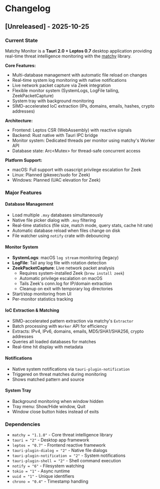 # Changelog

## [Unreleased] - 2025-10-25

### Current State

Matchy Monitor is a **Tauri 2.0 + Leptos 0.7** desktop application providing real-time threat intelligence monitoring with the [matchy](https://crates.io/crates/matchy) library.

**Core Features:**
- Multi-database management with automatic file reload on changes
- Real-time system log monitoring with native notifications
- Live network packet capture via Zeek integration
- Flexible monitor system (SystemLogs, LogFile tailing, ZeekPacketCapture)
- System tray with background monitoring
- SIMD-accelerated IoC extraction (IPs, domains, emails, hashes, crypto addresses)

**Architecture:**
- Frontend: Leptos CSR (WebAssembly) with reactive signals
- Backend: Rust native with Tauri IPC bridge
- Monitor system: Dedicated threads per monitor using matchy's Worker API
- Database state: Arc<Mutex<HashMap>> for thread-safe concurrent access

**Platform Support:**
- macOS: Full support with osascript privilege escalation for Zeek
- Linux: Planned (pkexec/sudo for Zeek)
- Windows: Planned (UAC elevation for Zeek)

### Major Features

#### Database Management
- Load multiple `.mxy` databases simultaneously
- Native file picker dialog with `.mxy` filtering
- Real-time statistics (file size, match mode, query stats, cache hit rate)
- Automatic database reload when files change on disk
- File watcher using `notify` crate with debouncing

#### Monitor System
- **SystemLogs**: macOS `log stream` monitoring (legacy)
- **LogFile**: Tail any log file with rotation detection
- **ZeekPacketCapture**: Live network packet analysis
  - Requires system-installed Zeek (`brew install zeek`)
  - Automatic privilege escalation on macOS
  - Tails Zeek's conn.log for IP/domain extraction
  - Cleanup on exit with temporary log directories
- Start/stop monitoring from UI
- Per-monitor statistics tracking

#### IoC Extraction & Matching
- SIMD-accelerated pattern extraction via matchy's `Extractor`
- Batch processing with `Worker` API for efficiency
- Extracts: IPv4, IPv6, domains, emails, MD5/SHA1/SHA256, crypto addresses
- Queries all loaded databases for matches
- Real-time hit display with metadata

#### Notifications
- Native system notifications via `tauri-plugin-notification`
- Triggered on threat matches during monitoring
- Shows matched pattern and source

#### System Tray
- Background monitoring when window hidden
- Tray menu: Show/Hide window, Quit
- Window close button hides instead of exits

### Dependencies
- `matchy = "1.1.0"` - Core threat intelligence library
- `tauri = "2"` - Desktop app framework
- `leptos = "0.7"` - Frontend reactive framework
- `tauri-plugin-dialog = "2"` - Native file dialogs
- `tauri-plugin-notification = "2"` - System notifications
- `tauri-plugin-shell = "2"` - Shell command execution
- `notify = "6"` - Filesystem watching
- `tokio = "1"` - Async runtime
- `uuid = "1"` - Unique identifiers
- `chrono = "0.4"` - Timestamp handling
